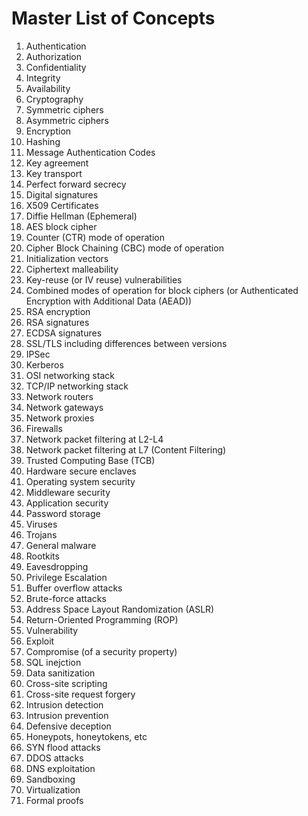 # Master List of Concepts

1. Authentication
1. Authorization
1. Confidentiality
1. Integrity
1. Availability
1. Cryptography
1. Symmetric ciphers
1. Asymmetric ciphers
1. Encryption
1. Hashing
1. Message Authentication Codes
1. Key agreement
1. Key transport
1. Perfect forward secrecy
1. Digital signatures
1. X509 Certificates
1. Diffie Hellman (Ephemeral)
1. AES block cipher
1. Counter (CTR) mode of operation
1. Cipher Block Chaining (CBC) mode of operation
1. Initialization vectors
1. Ciphertext malleability
1. Key-reuse (or IV reuse) vulnerabilities
1. Combined modes of operation for block ciphers (or Authenticated Encryption with Additional Data (AEAD))
1. RSA encryption
1. RSA signatures
1. ECDSA signatures
1. SSL/TLS including differences between versions
1. IPSec
1. Kerberos
1. OSI networking stack
1. TCP/IP networking stack
1. Network routers
1. Network gateways
1. Network proxies
1. Firewalls
1. Network packet filtering at L2-L4
1. Network packet filtering at L7 (Content Filtering)
1. Trusted Computing Base (TCB)
1. Hardware secure enclaves
1. Operating system security
1. Middleware security
1. Application security
1. Password storage
1. Viruses
1. Trojans
1. General malware
1. Rootkits
1. Eavesdropping
1. Privilege Escalation
1. Buffer overflow attacks
1. Brute-force attacks
1. Address Space Layout Randomization (ASLR)
1. Return-Oriented Programming (ROP)
1. Vulnerability
1. Exploit
1. Compromise (of a security property)
1. SQL inejction
1. Data sanitization
1. Cross-site scripting
1. Cross-site request forgery
1. Intrusion detection
1. Intrusion prevention
1. Defensive deception
1. Honeypots, honeytokens, etc
1. SYN flood attacks
1. DDOS attacks
1. DNS exploitation
1. Sandboxing
1. Virtualization
1. Formal proofs